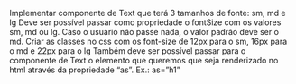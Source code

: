 Implementar componente de Text que terá 3 tamanhos de fonte: sm, md e lg
Deve ser possível passar como propriedade o fontSize com os valores sm, md ou lg. Caso o usuário não passe nada, o valor padrão deve ser o md.
Criar as classes no css com os font-size de 12px para o sm, 16px para o md e 22px para o lg
Também deve ser possível passar para o componente de Text o elemento que queremos que seja renderizado no html através da propriedade “as”. Ex.: as=”h1”
